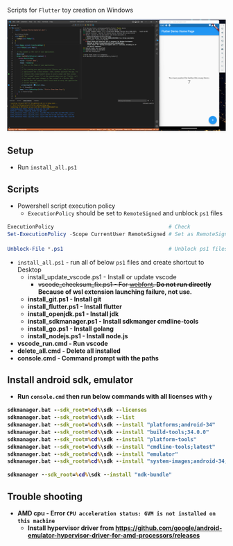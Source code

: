 Scripts for `Flutter` toy creation on Windows

<img src="image.png">


## Setup

* Run `install_all.ps1`


## Scripts
* Powershell script execution policy
    * `ExecutionPolicy` should be set to `RemoteSigned` and unblock `ps1` files
```powershell
ExecutionPolicy                                     # Check
Set-ExecutionPolicy -Scope CurrentUser RemoteSigned # Set as RemoteSigned

Unblock-File *.ps1                                  # Unblock ps1 files
```

* `install_all.ps1` - run all of below `ps1` files and create shortcut to Desktop
    * install_update_vscode.ps1 - Install or update vscode
        * ~~vscode_checksum_fix.ps1 - For [webfont](https://github.com/Joungkyun/font-d2coding-ligature). <b>Do not run directly<b>~~ Because of wsl extension launching failure, not use.
    * install_git.ps1 - Install git
    * install_flutter.ps1 - Install flutter
    * install_openjdk.ps1 - Install jdk
    * install_sdkmanager.ps1 - Install sdkmanger cmdline-tools
    * install_go.ps1 - Install golang
    * install_nodejs.ps1 - Install node.js
* vscode_run.cmd - Run vscode
* delete_all.cmd - Delete all installed
* console.cmd - Command prompt with the paths


## Install android sdk, emulator

* Run `console.cmd` then run below commands with all licenses with `y`
```cmd
sdkmanager.bat --sdk_root=%cd%\sdk --licenses
sdkmanager.bat --sdk_root=%cd%\sdk --list
sdkmanager.bat --sdk_root=%cd%\sdk --install "platforms;android-34"
sdkmanager.bat --sdk_root=%cd%\sdk --install "build-tools;34.0.0"
sdkmanager.bat --sdk_root=%cd%\sdk --install "platform-tools"
sdkmanager.bat --sdk_root=%cd%\sdk --install "cmdline-tools;latest"
sdkmanager.bat --sdk_root=%cd%\sdk --install "emulator"
sdkmanager.bat --sdk_root=%cd%\sdk --install "system-images;android-34;google_apis_playstore;x86_64"
```

```cmd
sdkmanager --sdk_root=%cd%\sdk --install "ndk-bundle"
```


## Trouble shooting

* AMD cpu - Error `CPU acceleration status: GVM is not installed on this machine`
	* Install hypervisor driver from https://github.com/google/android-emulator-hypervisor-driver-for-amd-processors/releases

